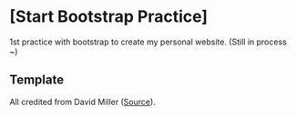 # [Start Bootstrap Practice]

1st practice with bootstrap to create my personal website. (Still in process ~)

## Template

All credited from David Miller ([Source](https://startbootstrap.com/template-overviews/resume/)).
